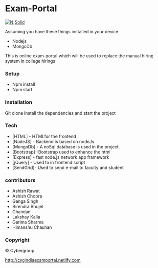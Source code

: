 # Exam-Portal

[![N|Solid](https://www.cygrp.com/wp-content/uploads/2019/06/cybergroup-logo.png)](https://nodesource.com/products/nsolid)

Assuming you have these things installed in your device

  - Nodejs
  - MongoDb
 
This is online exam-portal which will be used to replace the manual hiring system in college hirings 
### Setup
* Npm install 
* Npm start

### Installation
Git clone
Install the dependencies and start the project 
### Tech


* [HTML] - HTMLfor the frontend 
* [NodeJS] - Backend is based on nodeJs
* [MongoDb] - A noSql database is used in the project.
* [Bootstrap] -Bootstrap used to enhance the html
* [Express] - fast node.js network app framework 
* [jQuery] - Used to in frontend script
* [SendGrid]- Used to send e-mail to faculty and student

### contributors
* Ashish Rawat
* Ashish Chopra
* Ganga Singh
* Birendra Bhujel
* Chandan
* Lakshay Kalia
* Garima Sharma
* Himanshu Chauhan
### Copyright
© Cybergroup

http://cygindiaexamportal.netlify.com


























